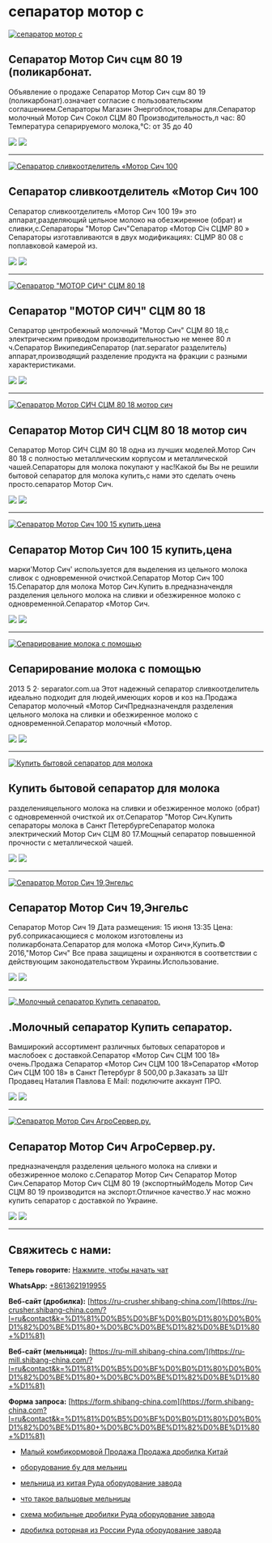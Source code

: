 # сепаратор мотор с

<a href="https://swt.shibang-china.com/?l=ru&img&k=%D1%81%D0%B5%D0%BF%D0%B0%D1%80%D0%B0%D1%82%D0%BE%D1%80+%D0%BC%D0%BE%D1%82%D0%BE%D1%80+%D1%81" target="_blank">![сепаратор мотор с](http://static.shibang-china.com/all-800x300/488.jpg)</a>

## Сепаратор Мотор Сич сцм 80 19 (поликарбонат.
Объявление о продаже Сепаратор Мотор Сич сцм 80 19 (поликарбонат).означает согласие с пользовательским соглашением.Сепараторы Магазин Энергоблок,товары для.Сепаратор молочный Мотор Сич Сокол СЦМ 80 Производительность,л час: 80 Температура сепарируемого молока,°С: от 35 до 40


<a href="https://whatsapp.shibangsoft.com/WhatsApp.php" target="_blank" title="WhatsApp">![](http://static.shibang-china.com/icon/whatsapp.png)</a> <a href="https://swt.shibang-china.com/?l=ru&icon&k=%D1%81%D0%B5%D0%BF%D0%B0%D1%80%D0%B0%D1%82%D0%BE%D1%80+%D0%BC%D0%BE%D1%82%D0%BE%D1%80+%D1%81" target="_blank">![](http://static.shibang-china.com/icon/chat-ru.png)</a>

---

<a href="https://swt.shibang-china.com/?l=ru&img&k=%D1%81%D0%B5%D0%BF%D0%B0%D1%80%D0%B0%D1%82%D0%BE%D1%80+%D0%BC%D0%BE%D1%82%D0%BE%D1%80+%D1%81" target="_blank">![Сепаратор сливкоотделитель «Мотор Сич 100](http://static.shibang-china.com/all-800x300/513.jpg)</a>

## Сепаратор сливкоотделитель «Мотор Сич 100
Сепаратор сливкоотделитель «Мотор Сич 100 19» это аппарат,разделяющий цельное молоко на обезжиренное (обрат) и сливки,с.Сепараторы "Мотор Сич"Сепаратор «Мотор Січ СЦМР 80 » Сепараторы изготавливаются в двух модификациях: СЦМР 80 08 с поплавковой камерой из.


<a href="https://whatsapp.shibangsoft.com/WhatsApp.php" target="_blank" title="WhatsApp">![](http://static.shibang-china.com/icon/whatsapp.png)</a> <a href="https://swt.shibang-china.com/?l=ru&icon&k=%D1%81%D0%B5%D0%BF%D0%B0%D1%80%D0%B0%D1%82%D0%BE%D1%80+%D0%BC%D0%BE%D1%82%D0%BE%D1%80+%D1%81" target="_blank">![](http://static.shibang-china.com/icon/chat-ru.png)</a>

---

<a href="https://swt.shibang-china.com/?l=ru&img&k=%D1%81%D0%B5%D0%BF%D0%B0%D1%80%D0%B0%D1%82%D0%BE%D1%80+%D0%BC%D0%BE%D1%82%D0%BE%D1%80+%D1%81" target="_blank">![Сепаратор "МОТОР СИЧ" СЦМ 80 18](http://static.shibang-china.com/all-800x300/568.jpg)</a>

## Сепаратор "МОТОР СИЧ" СЦМ 80 18
Сепаратор центробежный молочный "Мотор Сич" СЦМ 80 18,с электрическим приводом производительностью не менее 80 л ч.Сепаратор ВикипедияСепаратор (лат.separator разделитель) аппарат,производящий разделение продукта на фракции с разными характеристиками.


<a href="https://whatsapp.shibangsoft.com/WhatsApp.php" target="_blank" title="WhatsApp">![](http://static.shibang-china.com/icon/whatsapp.png)</a> <a href="https://swt.shibang-china.com/?l=ru&icon&k=%D1%81%D0%B5%D0%BF%D0%B0%D1%80%D0%B0%D1%82%D0%BE%D1%80+%D0%BC%D0%BE%D1%82%D0%BE%D1%80+%D1%81" target="_blank">![](http://static.shibang-china.com/icon/chat-ru.png)</a>

---

<a href="https://swt.shibang-china.com/?l=ru&img&k=%D1%81%D0%B5%D0%BF%D0%B0%D1%80%D0%B0%D1%82%D0%BE%D1%80+%D0%BC%D0%BE%D1%82%D0%BE%D1%80+%D1%81" target="_blank">![Сепаратор Мотор СИЧ СЦМ 80 18 мотор сич](http://static.shibang-china.com/all-800x300/321.jpg)</a>

## Сепаратор Мотор СИЧ СЦМ 80 18 мотор сич
Сепаратор Мотор СИЧ СЦМ 80 18 одна из лучших моделей.Мотор Сич 80 18 с полностью металлическим корпусом и металлической чашей.Сепараторы для молока покупают у нас!Какой бы Вы не решили бытовой сепаратор для молока купить,с нами это сделать очень просто.сепаратор Мотор Сич.


<a href="https://whatsapp.shibangsoft.com/WhatsApp.php" target="_blank" title="WhatsApp">![](http://static.shibang-china.com/icon/whatsapp.png)</a> <a href="https://swt.shibang-china.com/?l=ru&icon&k=%D1%81%D0%B5%D0%BF%D0%B0%D1%80%D0%B0%D1%82%D0%BE%D1%80+%D0%BC%D0%BE%D1%82%D0%BE%D1%80+%D1%81" target="_blank">![](http://static.shibang-china.com/icon/chat-ru.png)</a>

---

<a href="https://swt.shibang-china.com/?l=ru&img&k=%D1%81%D0%B5%D0%BF%D0%B0%D1%80%D0%B0%D1%82%D0%BE%D1%80+%D0%BC%D0%BE%D1%82%D0%BE%D1%80+%D1%81" target="_blank">![Сепаратор Мотор Сич 100 15 купить,цена](http://static.shibang-china.com/all-800x300/243.jpg)</a>

## Сепаратор Мотор Сич 100 15 купить,цена
марки'Мотор Сич' используется для выделения из цельного молока сливок с одновременной очисткой.Сепаратор Мотор Сич 100 15.Сепаратор для молока Мотор Сич.Купить в.предназначендля разделения цельного молока на сливки и обезжиренное молоко с одновременной.Сепаратор «Мотор Сич.


<a href="https://whatsapp.shibangsoft.com/WhatsApp.php" target="_blank" title="WhatsApp">![](http://static.shibang-china.com/icon/whatsapp.png)</a> <a href="https://swt.shibang-china.com/?l=ru&icon&k=%D1%81%D0%B5%D0%BF%D0%B0%D1%80%D0%B0%D1%82%D0%BE%D1%80+%D0%BC%D0%BE%D1%82%D0%BE%D1%80+%D1%81" target="_blank">![](http://static.shibang-china.com/icon/chat-ru.png)</a>

---

<a href="https://swt.shibang-china.com/?l=ru&img&k=%D1%81%D0%B5%D0%BF%D0%B0%D1%80%D0%B0%D1%82%D0%BE%D1%80+%D0%BC%D0%BE%D1%82%D0%BE%D1%80+%D1%81" target="_blank">![Сепарирование молока с помощью](http://static.shibang-china.com/all-800x300/318.jpg)</a>

## Сепарирование молока с помощью
2013 5 2· separator.com.ua Этот надежный сепаратор сливкоотделитель идеально подходит для людей,имеющих коров и коз на.Продажа Сепаратор молочный «Мотор СичПредназначендля разделения цельного молока на сливки и обезжиренное молоко с одновременной.Сепаратор молочный «Мотор.


<a href="https://whatsapp.shibangsoft.com/WhatsApp.php" target="_blank" title="WhatsApp">![](http://static.shibang-china.com/icon/whatsapp.png)</a> <a href="https://swt.shibang-china.com/?l=ru&icon&k=%D1%81%D0%B5%D0%BF%D0%B0%D1%80%D0%B0%D1%82%D0%BE%D1%80+%D0%BC%D0%BE%D1%82%D0%BE%D1%80+%D1%81" target="_blank">![](http://static.shibang-china.com/icon/chat-ru.png)</a>

---

<a href="https://swt.shibang-china.com/?l=ru&img&k=%D1%81%D0%B5%D0%BF%D0%B0%D1%80%D0%B0%D1%82%D0%BE%D1%80+%D0%BC%D0%BE%D1%82%D0%BE%D1%80+%D1%81" target="_blank">![Купить бытовой сепаратор для молока](http://static.shibang-china.com/all-800x300/650.jpg)</a>

## Купить бытовой сепаратор для молока
разделенияцельного молока на сливки и обезжиренное молоко (обрат) с одновременной очисткой их от.Сепаратор "Мотор Сич.Купить сепараторы молока в Санкт ПетербургеСепаратор молока электрический Мотор Сич СЦМ 80 17.Мощный сепаратор повышенной прочности с металлической чашей.


<a href="https://whatsapp.shibangsoft.com/WhatsApp.php" target="_blank" title="WhatsApp">![](http://static.shibang-china.com/icon/whatsapp.png)</a> <a href="https://swt.shibang-china.com/?l=ru&icon&k=%D1%81%D0%B5%D0%BF%D0%B0%D1%80%D0%B0%D1%82%D0%BE%D1%80+%D0%BC%D0%BE%D1%82%D0%BE%D1%80+%D1%81" target="_blank">![](http://static.shibang-china.com/icon/chat-ru.png)</a>

---

<a href="https://swt.shibang-china.com/?l=ru&img&k=%D1%81%D0%B5%D0%BF%D0%B0%D1%80%D0%B0%D1%82%D0%BE%D1%80+%D0%BC%D0%BE%D1%82%D0%BE%D1%80+%D1%81" target="_blank">![Сепаратор Мотор Сич 19,Энгельс](http://static.shibang-china.com/all-800x300/892.jpg)</a>

## Сепаратор Мотор Сич 19,Энгельс
Сепаратор Мотор Сич 19 Дата размещения: 15 июня 13:35 Цена: руб.соприкасающиеся с молоком изготовлены из поликарбоната.Сепаратор для молока «Мотор Сич»,Купить.© 2016,"Мотор Сич" Все права защищены и охраняются в соответствии с действующим законодательством Украины.Использование.


<a href="https://whatsapp.shibangsoft.com/WhatsApp.php" target="_blank" title="WhatsApp">![](http://static.shibang-china.com/icon/whatsapp.png)</a> <a href="https://swt.shibang-china.com/?l=ru&icon&k=%D1%81%D0%B5%D0%BF%D0%B0%D1%80%D0%B0%D1%82%D0%BE%D1%80+%D0%BC%D0%BE%D1%82%D0%BE%D1%80+%D1%81" target="_blank">![](http://static.shibang-china.com/icon/chat-ru.png)</a>

---

<a href="https://swt.shibang-china.com/?l=ru&img&k=%D1%81%D0%B5%D0%BF%D0%B0%D1%80%D0%B0%D1%82%D0%BE%D1%80+%D0%BC%D0%BE%D1%82%D0%BE%D1%80+%D1%81" target="_blank">![.Молочный сепаратор Купить сепаратор.](http://static.shibang-china.com/all-800x300/1403.jpg)</a>

## .Молочный сепаратор Купить сепаратор.
Вамширокий ассортимент различных бытовых сепараторов и маслобоек с доставкой.Сепаратор «Мотор Сич СЦМ 100 18» очень.Продажа Сепаратор «Мотор Сич СЦМ 100 18»Сепаратор «Мотор Сич СЦМ 100 18» в Санкт Петербург 8 500,00 р.Заказать за Шт Продавец Наталия Павлова E Mail: подключите аккаунт ПРО.


<a href="https://whatsapp.shibangsoft.com/WhatsApp.php" target="_blank" title="WhatsApp">![](http://static.shibang-china.com/icon/whatsapp.png)</a> <a href="https://swt.shibang-china.com/?l=ru&icon&k=%D1%81%D0%B5%D0%BF%D0%B0%D1%80%D0%B0%D1%82%D0%BE%D1%80+%D0%BC%D0%BE%D1%82%D0%BE%D1%80+%D1%81" target="_blank">![](http://static.shibang-china.com/icon/chat-ru.png)</a>

---

<a href="https://swt.shibang-china.com/?l=ru&img&k=%D1%81%D0%B5%D0%BF%D0%B0%D1%80%D0%B0%D1%82%D0%BE%D1%80+%D0%BC%D0%BE%D1%82%D0%BE%D1%80+%D1%81" target="_blank">![Сепаратор Мотор Сич АгроСервер.ру.](http://static.shibang-china.com/all-800x300/896.jpg)</a>

## Сепаратор Мотор Сич АгроСервер.ру.
предназначендля разделения цельного молока на сливки и обезжиренное молоко с.Сепаратор Мотор Сич Сепаратор Мотор Сич.Сепаратор Мотор Сич СЦМ 80 19 (экспортныйМодель Мотор Сич СЦМ 80 19 производится на экспорт.Отличное качество.У нас можно купить сепаратор с доставкой по Украине.


<a href="https://whatsapp.shibangsoft.com/WhatsApp.php" target="_blank" title="WhatsApp">![](http://static.shibang-china.com/icon/whatsapp.png)</a> <a href="https://swt.shibang-china.com/?l=ru&icon&k=%D1%81%D0%B5%D0%BF%D0%B0%D1%80%D0%B0%D1%82%D0%BE%D1%80+%D0%BC%D0%BE%D1%82%D0%BE%D1%80+%D1%81" target="_blank">![](http://static.shibang-china.com/icon/chat-ru.png)</a>

---
## Свяжитесь с нами:

**Теперь говорите:** [Нажмите, чтобы начать чат](https://swt.shibang-china.com?l=ru&contact&k=%D1%81%D0%B5%D0%BF%D0%B0%D1%80%D0%B0%D1%82%D0%BE%D1%80+%D0%BC%D0%BE%D1%82%D0%BE%D1%80+%D1%81)

**WhatsApp:**  [+8613621919955](https://whatsapp.shibangsoft.com/WhatsApp.php)

**Веб-сайт (дробилка):** [https://ru-crusher.shibang-china.com/](https://ru-crusher.shibang-china.com/?l=ru&contact&k=%D1%81%D0%B5%D0%BF%D0%B0%D1%80%D0%B0%D1%82%D0%BE%D1%80+%D0%BC%D0%BE%D1%82%D0%BE%D1%80+%D1%81)

**Веб-сайт (мельница):** [https://ru-mill.shibang-china.com/](https://ru-mill.shibang-china.com/?l=ru&contact&k=%D1%81%D0%B5%D0%BF%D0%B0%D1%80%D0%B0%D1%82%D0%BE%D1%80+%D0%BC%D0%BE%D1%82%D0%BE%D1%80+%D1%81)

**Форма запроса:** [https://form.shibang-china.com](https://form.shibang-china.com?l=ru&contact&k=%D1%81%D0%B5%D0%BF%D0%B0%D1%80%D0%B0%D1%82%D0%BE%D1%80+%D0%BC%D0%BE%D1%82%D0%BE%D1%80+%D1%81)

* [Малый комбикормовой Продажа Продажа дробилка Китай](../96/%D0%9C%D0%B0%D0%BB%D1%8B%D0%B9%20%D0%BA%D0%BE%D0%BC%D0%B1%D0%B8%D0%BA%D0%BE%D1%80%D0%BC%D0%BE%D0%B2%D0%BE%D0%B9%20%D0%9F%D1%80%D0%BE%D0%B4%D0%B0%D0%B6%D0%B0%20%D0%9F%D1%80%D0%BE%D0%B4%D0%B0%D0%B6%D0%B0%20%D0%B4%D1%80%D0%BE%D0%B1%D0%B8%D0%BB%D0%BA%D0%B0%20%D0%9A%D0%B8%D1%82%D0%B0%D0%B9.md)

* [оборудование бу для мельниц](../105/%D0%BE%D0%B1%D0%BE%D1%80%D1%83%D0%B4%D0%BE%D0%B2%D0%B0%D0%BD%D0%B8%D0%B5%20%D0%B1%D1%83%20%D0%B4%D0%BB%D1%8F%20%D0%BC%D0%B5%D0%BB%D1%8C%D0%BD%D0%B8%D1%86.md)

* [мельница из китая Руда оборудование завода](../100/%D0%BC%D0%B5%D0%BB%D1%8C%D0%BD%D0%B8%D1%86%D0%B0%20%D0%B8%D0%B7%20%D0%BA%D0%B8%D1%82%D0%B0%D1%8F%20%D0%A0%D1%83%D0%B4%D0%B0%20%D0%BE%D0%B1%D0%BE%D1%80%D1%83%D0%B4%D0%BE%D0%B2%D0%B0%D0%BD%D0%B8%D0%B5%20%D0%B7%D0%B0%D0%B2%D0%BE%D0%B4%D0%B0.md)

* [что такое вальцовые мельницы](../105/%D1%87%D1%82%D0%BE%20%D1%82%D0%B0%D0%BA%D0%BE%D0%B5%20%D0%B2%D0%B0%D0%BB%D1%8C%D1%86%D0%BE%D0%B2%D1%8B%D0%B5%20%D0%BC%D0%B5%D0%BB%D1%8C%D0%BD%D0%B8%D1%86%D1%8B.md)

* [схема мобильные дробилки Руда оборудование завода](../97/%D1%81%D1%85%D0%B5%D0%BC%D0%B0%20%D0%BC%D0%BE%D0%B1%D0%B8%D0%BB%D1%8C%D0%BD%D1%8B%D0%B5%20%D0%B4%D1%80%D0%BE%D0%B1%D0%B8%D0%BB%D0%BA%D0%B8%20%D0%A0%D1%83%D0%B4%D0%B0%20%D0%BE%D0%B1%D0%BE%D1%80%D1%83%D0%B4%D0%BE%D0%B2%D0%B0%D0%BD%D0%B8%D0%B5%20%D0%B7%D0%B0%D0%B2%D0%BE%D0%B4%D0%B0.md)

* [дробилка роторная из России Руда оборудование завода](../101/%D0%B4%D1%80%D0%BE%D0%B1%D0%B8%D0%BB%D0%BA%D0%B0%20%D1%80%D0%BE%D1%82%D0%BE%D1%80%D0%BD%D0%B0%D1%8F%20%D0%B8%D0%B7%20%D0%A0%D0%BE%D1%81%D1%81%D0%B8%D0%B8%20%D0%A0%D1%83%D0%B4%D0%B0%20%D0%BE%D0%B1%D0%BE%D1%80%D1%83%D0%B4%D0%BE%D0%B2%D0%B0%D0%BD%D0%B8%D0%B5%20%D0%B7%D0%B0%D0%B2%D0%BE%D0%B4%D0%B0.md)